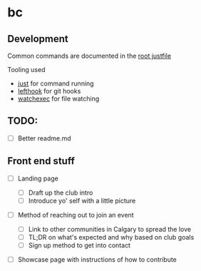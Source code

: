 # bc
## Development

Common commands are documented in the [root justfile](./justfile)

Tooling used
- [just](https://just.systems/) for command running
- [lefthook](https://evilmartians.com/opensource/lefthook) for git hooks
- [watchexec](https://watchexec.github.io/) for file watching

## TODO:

- [ ] Better readme.md

## Front end stuff

- [ ] Landing page
    - [ ] Draft up the club intro
    - [ ] Introduce yo' self with a little picture
- [ ] Method of reaching out to join an event
    - [ ] Link to other communities in Calgary to spread the love
    - [ ] TL;DR on what's expected and why based on club goals
    - [ ] Sign up method to get into contact
- [ ] Showcase page with instructions of how to contribute

